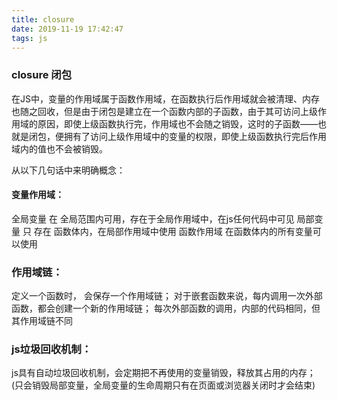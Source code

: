 ```yaml
---
title: closure
date: 2019-11-19 17:42:47
tags: js
---
```

### closure 闭包
在JS中，变量的作用域属于函数作用域，在函数执行后作用域就会被清理、内存也随之回收，但是由于闭包是建立在一个函数内部的子函数，由于其可访问上级作用域的原因，即使上级函数执行完，作用域也不会随之销毁，这时的子函数——也就是闭包，便拥有了访问上级作用域中的变量的权限，即使上级函数执行完后作用域内的值也不会被销毁。

从以下几句话中来明确概念：

#### 变量作用域：
全局变量 在 全局范围内可用，存在于全局作用域中，在js任何代码中可见
局部变量 只 存在 函数体内，在局部作用域中使用
函数作用域 在函数体内的所有变量可以使用

### 作用域链：
定义一个函数时， 会保存一个作用域链；
对于嵌套函数来说，每内调用一次外部函数，都会创建一个新的作用域链；
每次外部函数的调用，内部的代码相同，但其作用域链不同

### js垃圾回收机制：
js具有自动垃圾回收机制，会定期把不再使用的变量销毁，释放其占用的内存；
(只会销毁局部变量，全局变量的生命周期只有在页面或浏览器关闭时才会结束)